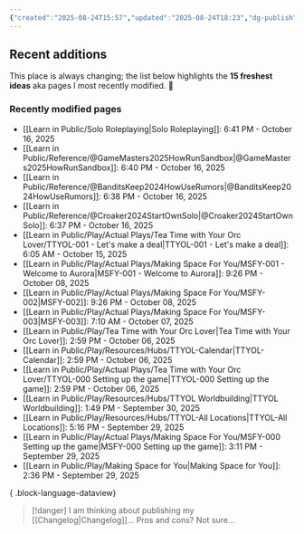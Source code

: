 ```yaml
---
{"created":"2025-08-24T15:57","updated":"2025-08-24T18:23","dg-publish":true,"noteIcon":"signpost","dg-path":"Recent Plantings.md","permalink":"/recent-plantings/","dgPassFrontmatter":true}
---
```


## Recent additions 

This place is always changing; the list below highlights the **15 freshest ideas** aka pages I most recently modified. 🍃

### Recently modified pages
- [[Learn in Public/Solo Roleplaying\|Solo Roleplaying]]: 6:41 PM - October 16, 2025
- [[Learn in Public/Reference/@GameMasters2025HowRunSandbox\|@GameMasters2025HowRunSandbox]]: 6:40 PM - October 16, 2025
- [[Learn in Public/Reference/@BanditsKeep2024HowUseRumors\|@BanditsKeep2024HowUseRumors]]: 6:38 PM - October 16, 2025
- [[Learn in Public/Reference/@Croaker2024StartOwnSolo\|@Croaker2024StartOwnSolo]]: 6:37 PM - October 16, 2025
- [[Learn in Public/Play/Actual Plays/Tea Time with Your Orc Lover/TTYOL-001 - Let's make a deal\|TTYOL-001 - Let's make a deal]]: 6:05 AM - October 15, 2025
- [[Learn in Public/Play/Actual Plays/Making Space For You/MSFY-001 - Welcome to Aurora\|MSFY-001 - Welcome to Aurora]]: 9:26 PM - October 08, 2025
- [[Learn in Public/Play/Actual Plays/Making Space For You/MSFY-002\|MSFY-002]]: 9:26 PM - October 08, 2025
- [[Learn in Public/Play/Actual Plays/Making Space For You/MSFY-003\|MSFY-003]]: 7:10 AM - October 07, 2025
- [[Learn in Public/Play/Tea Time with Your Orc Lover\|Tea Time with Your Orc Lover]]: 2:59 PM - October 06, 2025
- [[Learn in Public/Play/Resources/Hubs/TTYOL-Calendar\|TTYOL-Calendar]]: 2:59 PM - October 06, 2025
- [[Learn in Public/Play/Actual Plays/Tea Time with Your Orc Lover/TTYOL-000 Setting up the game\|TTYOL-000 Setting up the game]]: 2:59 PM - October 06, 2025
- [[Learn in Public/Play/Resources/Hubs/TTYOL Worldbuilding\|TTYOL Worldbuilding]]: 1:49 PM - September 30, 2025
- [[Learn in Public/Play/Resources/Hubs/TTYOL-All Locations\|TTYOL-All Locations]]: 5:16 PM - September 29, 2025
- [[Learn in Public/Play/Actual Plays/Making Space For You/MSFY-000 Setting up the game\|MSFY-000 Setting up the game]]: 3:11 PM - September 29, 2025
- [[Learn in Public/Play/Making Space for You\|Making Space for You]]: 2:36 PM - September 29, 2025

{ .block-language-dataview}

> [!danger] I am thinking about publishing my [[Changelog\|Changelog]]... 
> Pros and cons? Not sure...

